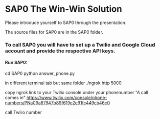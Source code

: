 # SAP0 The Win-Win Solution

Please introduce yourself to SAP0 through the presentation.

The source files for SAP0 are in the SAP0 folder.

### To call SAP0 you will have to set up a Twilio and Google Cloud account and provide the respective API keys.


#### Run SAP0:
cd SAP0 
python answer_phone.py

in different terminal tab but same folder
./ngrok http 5000

copy ngrok link to your Twilio console under your phonenumber "A call comes in" https://www.twilio.com/console/phone-numbers/PNa09a87947b89f619e2e91fc449cb46c0

call Twilio number
